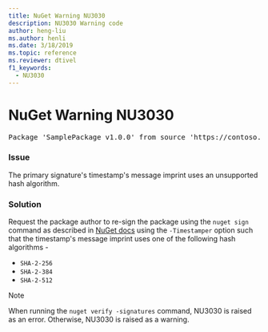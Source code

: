 ```yaml
---
title: NuGet Warning NU3030
description: NU3030 Warning code
author: heng-liu
ms.author: henli
ms.date: 3/18/2019
ms.topic: reference
ms.reviewer: dtivel
f1_keywords: 
  - NU3030
---
```


# NuGet Warning NU3030

<pre>Package 'SamplePackage v1.0.0' from source 'https://contoso.com/index.json': The primary signature's timestamp's message imprint uses an unsupported hash algorithm.</pre>

### Issue

The primary signature's timestamp's message imprint uses an unsupported hash algorithm.  


### Solution

Request the package author to re-sign the package using the `nuget sign` command as described in [NuGet docs](../../create-packages/sign-a-package.md) using the `-Timestamper` option such that the timestamp's message imprint uses one of the following hash algorithms -
* `SHA-2-256`
* `SHA-2-384`
* `SHA-2-512`


> [!Note]
> When running the `nuget verify -signatures` command, NU3030 is raised as an error. Otherwise, NU3030 is raised as a warning.
